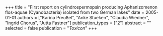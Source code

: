 +++
title = "First report on cylindrospermopsin producing Aphanizomenon flos-aquae (Cyanobacteria) isolated from two German lakes"
date = 2005-01-01
authors = ["Karina Preußel", "Anke Stueken", "Claudia Wiedner", "Ingrid Chorus", "Jutta Fastner"]
publication_types = ["2"]
abstract = ""
selected = false
publication = "*Toxicon*"
+++

